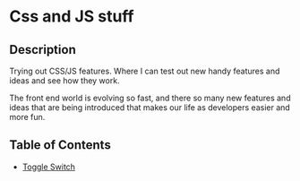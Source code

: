 # Css and JS stuff

## Description

Trying out CSS/JS features.
Where I can test out new handy features and ideas and see how they work.

The front end world is evolving so fast, and there so many new features and ideas that are being introduced that makes
our life as developers easier and more fun.

## Table of Contents

- [Toggle Switch](./src/toggle-switch/README.md)
